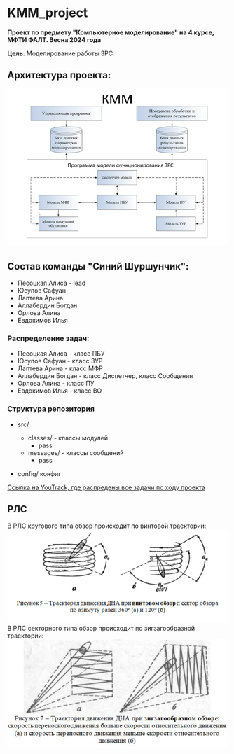 # KMM_project

**Проект по предмету "Компьютерное моделирование" на 4 курсе, МФТИ ФАЛТ. Весна 2024 года**

**Цель**: Моделирование работы ЗРС

## Архитектура проекта:
![img.png](docs/img.png)

## Состав команды "Синий Шуршунчик":
- Песоцкая Алиса - lead
- Юсупов Сафуан 
- Лаптева Арина
- Аллабердин Богдан
- Орлова Алина 
- Евдокимов Илья

### Распределение задач:
- Песоцкая Алиса - класс ПБУ
- Юсупов Сафуан - класс ЗУР
- Лаптева Арина - класс МФР
- Аллабердин Богдан - класс Диспетчер, класс Сообщения
- Орлова Алина - класс ПУ
- Евдокимов Илья - класс ВО

### Структура репозитория

- src/
  - classes/ - классы модулей
    - pass
  - messages/ - классы сообщений
    - pass
  
- config/ конфиг

[Ссылка на YouTrack, где распредены все задачи по ходу проекта](https://km-pgithubroject.youtrack.cloud/agiles/160-2/current)

## РЛС
В РЛС кругового типа обзор происходит по винтовой траектории:
![RadarRound](docs/img_RadarRound.png)
В РЛС секторного типа обзор происходит по зигзагообразной траектории:
![RadarSector](docs/img_RadarSector.png)
